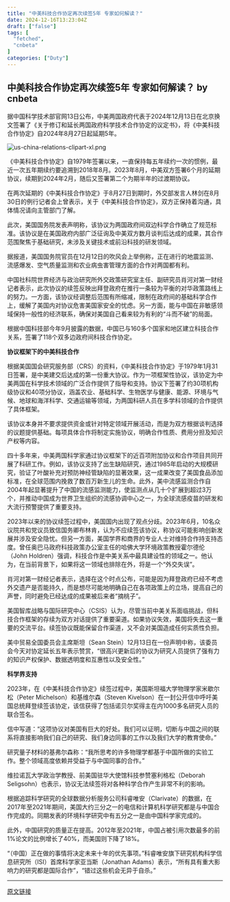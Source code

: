 ```yaml
---
title: "中美科技合作协定再次续签5年 专家如何解读？"
date: 2024-12-16T13:23:04Z
draft: ["false"]
tags: [
  "fetched",
  "cnbeta"
]
categories: ["Duty"]
---
```

中美科技合作协定再次续签5年 专家如何解读？ by cnbeta
------
<div style="margin-top:10px" class="content" id="artibody"><p>据中国科学技术部官网13日公布，中美两国政府代表于2024年12月13日在北京换文签署了《关于修订和延长两国政府科学技术合作协定的议定书》，将《中美科技合作协定》自2024年8月27日起延期5年。</p><div class="article-global"></div><p><img src="https://static.cnbetacdn.com/article/2024/1216/e5b95ffdf8b09e5.png" title="" alt="us-china-relations-clipart-xl.png"></p><p>《中美科技合作协定》自1979年签署以来，一直保持每五年续约一次的惯例，最近一次五年期续约要追溯到2018年8月。2023年8月，中美双方签署6个月的延期协议，续期到2024年2月，随后又签署第二个为期半年的过渡期协议。</p><p>在两次延期的《中美科技合作协定》于8月27日到期时，外交部发言人林剑在8月30日的例行记者会上曾表示，关于《中美科技合作协定》，双方正保持着沟通，具体情况请向主管部门了解。</p><p>此次，美国国务院发表声明称，该协议为两国政府间双边科学合作确立了规范标准。该协议是在美国政府内部广泛征询及中美双方数月谈判后达成的成果，其合作范围聚焦于基础研究，未涉及关键技术或前沿科技的研发领域。</p><p>据报道，美国国务院官员在12月12日的吹风会上举例称，正在进行的地震监测、流感爆发、空气质量监测和农业病虫害管理方面的合作对两国都有利。</p><p>中国社科院世界经济与政治研究所外交政策研究室主任、副研究员肖河对第一财经记者表示，此次协议的续签反映出拜登政府在推行一条较为平衡的对华政策路线上的努力。一方面，该协议经调整后范围有所缩减，限制在政府间的基础科学合作上，缓解了美国内对协议危害美国家安全的忧虑。另一方面，能与中国在非敏感领域保持一般性的经济联系，确保对美国自己看来较为有利的“斗而不破”的局面。</p><p>根据中国科技部今年9月披露的数据，中国已与160多个国家和地区建立科技合作关系，签署了118个双多边政府间科技合作协定。</p><p><strong><span style="">协议框架下的中美科技合作</span></strong></p><p>根据美国国会研究服务部（CRS）的资料，《中美科技合作协定》于1979年1月31日签署，是中美建交后达成的第一份重大协议。作为一项框架性协议，该协定为中美两国在科学技术领域的广泛合作提供了指导和支持。协议下签署了约30项机构级协议和40项分协议，涵盖农业、基础科学、生物医学与健康、能源、环境与气候、地球和海洋科学、交通运输等领域，为两国科研人员在多学科领域的合作提供了具体框架。</p><p>该协议本身并不要求提供资金或针对特定领域开展活动，而是为双方根据谈判选择的议题提供基础。每项具体合作将制定实施协议，明确合作性质、费用分担及知识产权等内容。</p><p>四十多年来，中美两国科学家通过协议框架下的近百项附加协议和合作项目共同开展了科研工作。例如，该协议支持了出生缺陷研究，通过1985年启动的大规模研究，验证了叶酸补充对预防神经管缺陷的显著效果，这一成果改变了美国食品添加标准，在全球范围内挽救了数百万新生儿的生命。此外，美中流感监测合作自2004年起显著提升了中国的流感监测能力，使监测点从几十个扩展到超过3万个，并推动中国成为世界卫生组织的流感协调中心之一，为全球流感疫苗的研发和大流行预警提供了重要支持。</p><p>2023年以来的协议续签过程中，美国国内出现了观点分歧。2023年6月，10名众议院共和党议员致信国务卿布林肯，认为不应续签该协议，称协议可能影响创新发展并涉及安全隐忧。但另一方面，美国学界和商界的专业人士对维持合作持支持态度。曾任奥巴马政府科技政策办公室主任的哈佛大学环境政策教授霍尔德伦（John Holdren）强调，科技合作是中美关系中最具建设性的领域之一。他认为，在当前背景下，如果将这一领域也排除在外，将是一个“外交失误”。</p><p>肖河对第一财经记者表示，选择在这个时点公布，可能是因为拜登政府已经不考虑外交遗产是否能持久，而是想尽可能地明确自己在各项政策上的立场，提高自己的声誉，同时避免已经达成的成果被后来者“摘桃子”。</p><p>美国智库战略与国际研究中心（CSIS）认为，尽管当前中美关系面临挑战，但科技合作框架的存续为双方对话提供了重要渠道。如果协议失效，美国将失去这一重要的交流平台。续签协议既能保留合作渠道，又不会对美国造成任何实质性负担。</p><p>美中贸易全国委员会主席斯坦（Sean Stein）12月13日在一份声明中称，该委员会今天对协定延长五年表示赞赏，“很高兴更新后的协议为研究人员提供了强有力的知识产权保护、数据透明度和互惠性以及安全性。”</p><p><strong><span style="">科学界支持</span></strong></p><p>2023年，在《中美科技合作协定》续签过程中，美国斯坦福大学物理学家米歇尔松（Peter Michelson）和基维尔森（Steven Kivelson）在一封公开信中呼吁美国总统拜登续签该协定，该信获得了包括诺贝尔奖得主在内1000多名研究人员的联合签名。</p><p>信中写道：“这项协议对美国有巨大的好处。我们可以证明，切断与中国之间的联系将直接影响我们自己的研究、我们身边同事的工作以及我们大学的教育使命。”</p><p>研究量子材料的基弗尔森称：“我所思考的许多物理学都基于中国所做的实验工作。整个领域高度依赖并受益于与中国同事的合作。”</p><p>维拉诺瓦大学政治学教授、前美国驻华大使馆科技参赞塞利格松（Deborah Seligsohn）也表示，协议无法续签将对各种科学合作产生非常不利的影响。</p><p>根据追踪科学研究的全球数据分析服务公司科睿唯安（Clarivate）的数据，在2017年至2021年期间，美国大约三分之一的电信和计算机科学研究都是与中国合作完成的。同期发表的环境科学研究中有五分之一是由中国科学家完成的。</p><p>此外，中国研究的质量正在提高。2012年至2021年，中国占被引用次数最多的前1%论文的比例增长了40%，而美国则下降了18%。</p><p>“（中国）正在做的事情将决定未来十年的优先事项。”科睿唯安旗下研究机构科学信息研究所（ISI）首席科学家亚当斯（Jonathan Adams）表示，“所有具有重大影响力的研究都是国际合作”，“错过这些机会无异于自杀。”</p></div>  
<hr>
<a href="https://m.cnbeta.com.tw/wap/view/1463504.htm",target="_blank" rel="noopener noreferrer">原文链接</a>
